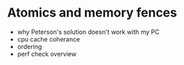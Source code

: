 # Atomics and memory fences

- why Peterson's solution doesn't work with my PC
- cpu cache coherance
- ordering
- perf check overview
